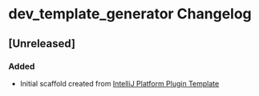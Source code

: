 <!-- Keep a Changelog guide -> https://keepachangelog.com -->

# dev_template_generator Changelog

## [Unreleased]
### Added
- Initial scaffold created from [IntelliJ Platform Plugin Template](https://github.com/JetBrains/intellij-platform-plugin-template)
